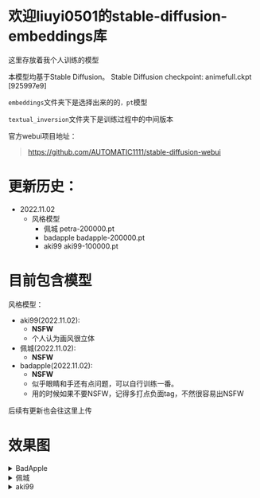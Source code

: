 # 欢迎liuyi0501的stable-diffusion-embeddings库

这里存放着我个人训练的模型

本模型均基于Stable Diffusion。
Stable Diffusion checkpoint: animefull.ckpt [925997e9]

`embeddings`文件夹下是选择出来的的`，pt`模型

`textual_inversion`文件夹下是训练过程中的中间版本

官方webui项目地址：
>https://github.com/AUTOMATIC1111/stable-diffusion-webui

# 更新历史：
- 2022.11.02
  - 风格模型
    - 佩城 petra-200000.pt
    - badapple badapple-200000.pt
    - aki99 aki99-100000.pt
    
# 目前包含模型

风格模型：
- aki99(2022.11.02):
  - **NSFW**
  - 个人认为画风很立体
- 佩城(2022.11.02):
  - **NSFW** 
- badapple(2022.11.02):
  - **NSFW**
  - 似乎眼睛和手还有点问题，可以自行训练一番。
  - 用的时候如果不要NSFW，记得多打点负面tag，不然很容易出NSFW

后续有更新也会往这里上传

# 效果图
<details>
  <summary>BadApple</summary>
  
  ![](https://github.com/liuyi0501/stable-diffusion-embeddings/raw/main/embeddings/badapple-200000.png)
</details>

<details>
  <summary>佩城</summary>
  
  ![](https://github.com/710765989/my_textual_inversions/blob/main/%E6%95%88%E6%9E%9C%E5%9B%BE/keta-nsfw.jpg)
</details>

<details>
  <summary>aki99</summary>
  
  ![](https://github.com/liuyi0501/stable-diffusion-embeddings/raw/main/embeddings/aki99-100000.png)
</details>
